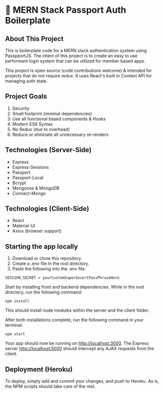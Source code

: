 # :closed_lock_with_key: MERN Stack Passport Auth Boilerplate

## About This Project

This is boilerplate code for a MERN stack authentication system using PasspportJS. The intent of this project is to create an easy to use performant login system that can be utilized for member based apps. 

This project is open source (code contributions welcome) & intended for projects that do not require redux. It uses React's built in Context API for managing auth state.

## Project Goals
1) Security
2) Small footprint (minimal dependencies)
2) Use all functional based components & Hooks
3) Modern ES6 Syntax
4) No Redux (due to overhead)
5) Reduce or eliminate all unnecessary re-renders

## Technologies (Server-Side)
- Express
- Express-Sessions
- Passport
- Passport-Local
- Bcrypt
- Mongoose & MongoDB
- Connect-Mongo

## Technologies (Client-Side)
- React
- Material-UI
- Axios (browser support)

## Starting the app locally
1) Download or clone this repository.
2) Create a .env file in the root directory.
3) Paste the following into the .env file.

```
SESSION_SECRET = yourCustomSuperSecertPassPhraseHere
```

Start by installing front and backend dependencies. While in the root directory, run the following command:

```
npm install
```

This should install node modules within the server and the client folder.

After both installations complete, run the following command in your terminal:

```
npm start
```

Your app should now be running on <http://localhost:3000>. The Express server <http://localhost:5000> should intercept any AJAX requests from the client.


## Deployment (Heroku)

To deploy, simply add and commit your changes, and push to Heroku. As is, the NPM scripts should take care of the rest.
